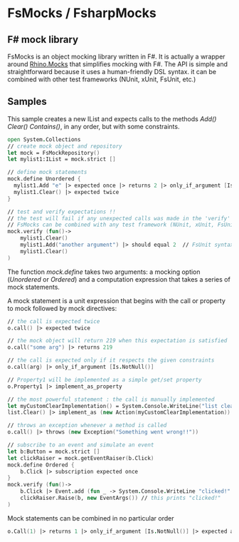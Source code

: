 FsMocks / FsharpMocks
=======
F# mock library
---------------------


FsMocks is an object mocking library written in F#. It is actually a wrapper around [Rhino.Mocks](http://ayende.com/wiki/Rhino+Mocks+Documentation.ashx) that simplifies mocking with F#. 
The API is simple and straightforward because it uses a human-friendly DSL syntax. 
it can be combined with other test frameworks (NUnit, xUnit, FsUnit, etc.)

Samples
---------------------
This sample creates a new IList and expects calls to the methods _Add()_ _Clear()_ _Contains()_, in any order, but with some constraints.

```fsharp
open System.Collections
// create mock object and repository
let mock = FsMockRepository()
let mylist1:IList = mock.strict []

// define mock statements
mock.define Unordered {
  mylist1.Add "e" |> expected once |> returns 2 |> only_if_argument [Is.NotNull()]
  mylist1.Clear() |> expected twice
}

// test and verify expectations !!
// the test will fail if any unexpected calls was made in the 'verify' block
// FsMocks can be combined with any test framework (NUnit, xUnit, FsUnit, etc.)
mock.verify (fun()->
	mylist1.Clear()
	mylist1.Add("another argument") |> should equal 2  // FsUnit syntax
	mylist1.Clear()
)
```

The function _mock.define_ takes two arguments: a mocking option (_Unordered_ or _Ordered_) and a computation expression that takes a series of mock statements.

A mock statement is a unit expression that begins with the call or property to mock followed by mock directives:
```fsharp
// the call is expected twice
o.call() |> expected twice 

// the mock object will return 219 when this expectation is satisfied
o.call("some arg") |> returns 219

// the call is expected only if it respects the given constraints
o.call(arg) |> only_if_argument [Is.NotNull()] 

// Property1 will be implemented as a simple get/set property
o.Property1 |> implement_as_property

// the most powerful statement : the call is manually implemented
let myCustomClearImplementation() = System.Console.WriteLine("list cleared!!!")
list.Clear() |> implement_as (new Action(myCustomClearImplementation))

// throws an exception whenever a method is called
o.call() |> throws (new Exception("Something went wrong!!"))

// subscribe to an event and simulate an event
let b:Button = mock.strict []
let clickRaiser = mock.getEventRaiser(b.Click)
mock.define Ordered {
    b.Click |> subscription expected once
}
mock.verify (fun()->
    b.Click |> Event.add (fun _ -> System.Console.WriteLine "clicked!" )
    clickRaiser.Raise(b, new EventArgs()) // this prints "clicked!"
)
```

Mock statements can be combined in no particular order

```fsharp
o.Call(1) |> returns 1 |> only_if_argument [Is.NotNull()] |> expected at_least_once
```
